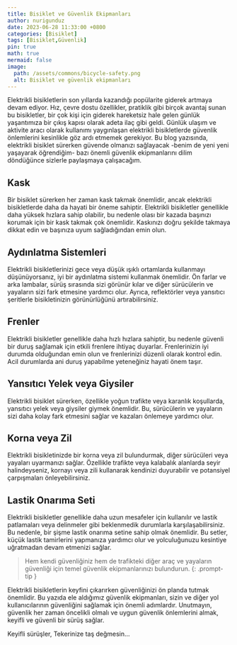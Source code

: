 ```yaml
---
title: Bisiklet ve Güvenlik Ekipmanları
author: nurigunduz
date: 2023-06-28 11:33:00 +0800
categories: [Bisiklet]
tags: [Bisiklet,Güvenlik]
pin: true
math: true
mermaid: false
image:
  path: /assets/commons/bicycle-safety.png
  alt: Bisiklet ve güvenlik ekipmanları
---
```


Elektrikli bisikletlerin son yıllarda kazandığı popülarite giderek artmaya devam ediyor. Hız, çevre dostu özellikler, pratiklik  gibi birçok avantaj sunan bu bisikletler, bir çok kişi için giderek hareketsiz hale gelen günlük yaşantımıza bir çıkış kapısı olarak adeta ilaç gibi geldi. Günlük ulaşım ve aktivite aracı olarak kullanımı yaygınlaşan elektrikli bisikletlerde güvenlik önlemlerini kesinlikle göz ardı etmemek gerekiyor. Bu blog yazısında, elektrikli bisiklet sürerken güvende olmanızı sağlayacak  -benim de yeni yeni yaşayarak öğrendiğim- bazı önemli güvenlik ekipmanlarını dilim döndüğünce sizlerle paylaşmaya çalışacağım. 

## Kask
Bir bisiklet sürerken her zaman kask takmak önemlidir, ancak elektrikli bisikletlerde daha da hayati bir öneme sahiptir. Elektrikli bisikletler genellikle daha yüksek hızlara sahip olabilir, bu nedenle olası bir kazada başınızı korumak için bir kask takmak çok önemlidir. Kaskınızı doğru şekilde takmaya dikkat edin ve başınıza uyum sağladığından emin olun.



## Aydınlatma Sistemleri
Elektrikli bisikletlerinizi gece veya düşük ışıklı ortamlarda kullanmayı düşünüyorsanız, iyi bir aydınlatma sistemi kullanmak önemlidir. Ön farlar ve arka lambalar, sürüş sırasında sizi görünür kılar ve diğer sürücülerin ve yayaların sizi fark etmesine yardımcı olur. Ayrıca, reflektörler veya yansıtıcı şeritlerle bisikletinizin görünürlüğünü artırabilirsiniz.

## Frenler
Elektrikli bisikletler genellikle daha hızlı hızlara sahiptir, bu nedenle güvenli bir duruş sağlamak için etkili frenlere ihtiyaç duyarlar. Frenlerinizin iyi durumda olduğundan emin olun ve frenlerinizi düzenli olarak kontrol edin. Acil durumlarda ani duruş yapabilme yeteneğiniz hayati önem taşır.

## Yansıtıcı Yelek veya Giysiler
Elektrikli bisiklet sürerken, özellikle yoğun trafikte veya karanlık koşullarda, yansıtıcı yelek veya giysiler giymek önemlidir. Bu, sürücülerin ve yayaların sizi daha kolay fark etmesini sağlar ve kazaları önlemeye yardımcı olur.

## Korna veya Zil
Elektrikli bisikletinizde bir korna veya zil bulundurmak, diğer sürücüleri veya yayaları uyarmanızı sağlar. Özellikle trafikte veya kalabalık alanlarda seyir halindeyseniz, kornayı veya zili kullanarak kendinizi duyurabilir ve potansiyel çarpışmaları önleyebilirsiniz.

## Lastik Onarıma Seti
Elektrikli bisikletler genellikle daha uzun mesafeler için kullanılır ve lastik patlamaları veya delinmeler gibi beklenmedik durumlarla karşılaşabilirsiniz. Bu nedenle, bir şişme lastik onarıma setine sahip olmak önemlidir. Bu setler, küçük lastik tamirlerini yapmanıza yardımcı olur ve yolculuğunuzu kesintiye uğratmadan devam etmenizi sağlar.


> Hem kendi güvenliğiniz hem de trafikteki diğer araç ve yayaların güvenliği için temel güvenlik ekipmanlarınızı bulundurun.
{: .prompt-tip }

Elektrikli bisikletlerin keyfini çıkarırken güvenliğinizi ön planda tutmak önemlidir. Bu yazıda ele aldığımız güvenlik ekipmanları, sizin ve diğer yol kullanıcılarının güvenliğini sağlamak için önemli adımlardır. Unutmayın, güvenlik her zaman öncelikli olmalı ve uygun güvenlik önlemlerini almak, keyifli ve güvenli bir sürüş sağlar.

Keyifli sürüşler, Tekerinize taş değmesin...

